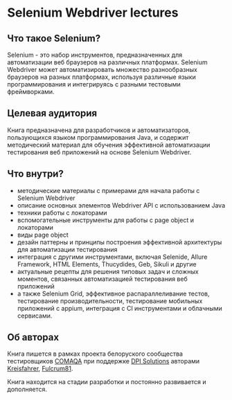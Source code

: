 Selenium Webdriver lectures
==================
## Что такое Selenium?
Selenium - это набор инструментов, предназначенных для автоматизации веб браузеров на различных платформах. Selenium Webdriver может автоматизировать множество разнообразных браузеров на разных платформах, используя различные языки программирования и интегрируясь с разными тестовыми фреймворками.

## Целевая аудитория

Книга предназначена для разработчиков и автоматизаторов, пользующихся языком программирования Java, и содержит методический материал для обучения эффективной автоматизации тестирования веб приложений на основе Selenium Webdriver. 

## Что внутри?

* методические материалы с примерами для начала работы с Selenium Webdriver
* описание основных элементов Webdriver API с использованием Java
* техники работы с локаторами
* вспомогательные инструменты для работы с page object и локаторами
* виды page object
* дезайн паттерны и принципы построения эффективной архитектуры для автоматизации тестирования
* интеграция с другими инструментами, включая Selenide, Allure Framework, HTML Elements, Thucydides, Geb, Sikuli и другие
* актуальные рецепты для решения типовых задач и сложных моментов, связанных  автоматизацией тестирования веб приложений
* а также Selenium Grid, эффективное распараллеливание тестов, тестирование производительности, тестирование мобильных приложений с appium, интеграция с CI инструментами и облачными сервисами.

## Об авторах 
Книга пишется в рамках проекта белоруского сообщества тестировщиков [COMAQA](http://www.comaqa.by) при поддержке [DPI Solutions](http://www.dpi.solutions/) авторами [Kreisfahrer](https://github.com/Kreisfahrer), [Fulcrum81](https://github.com/Fulcrum81).

Книга находится на стадии разработки и постоянно развивается и дополняется.